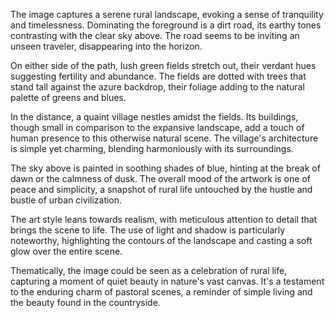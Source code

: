  The image captures a serene rural landscape, evoking a sense of tranquility and timelessness. Dominating the foreground is a dirt road, its earthy tones contrasting with the clear sky above. The road seems to be inviting an unseen traveler, disappearing into the horizon.

On either side of the path, lush green fields stretch out, their verdant hues suggesting fertility and abundance. The fields are dotted with trees that stand tall against the azure backdrop, their foliage adding to the natural palette of greens and blues.

In the distance, a quaint village nestles amidst the fields. Its buildings, though small in comparison to the expansive landscape, add a touch of human presence to this otherwise natural scene. The village's architecture is simple yet charming, blending harmoniously with its surroundings.

The sky above is painted in soothing shades of blue, hinting at the break of dawn or the calmness of dusk. The overall mood of the artwork is one of peace and simplicity, a snapshot of rural life untouched by the hustle and bustle of urban civilization.

The art style leans towards realism, with meticulous attention to detail that brings the scene to life. The use of light and shadow is particularly noteworthy, highlighting the contours of the landscape and casting a soft glow over the entire scene.

Thematically, the image could be seen as a celebration of rural life, capturing a moment of quiet beauty in nature's vast canvas. It's a testament to the enduring charm of pastoral scenes, a reminder of simple living and the beauty found in the countryside. 


